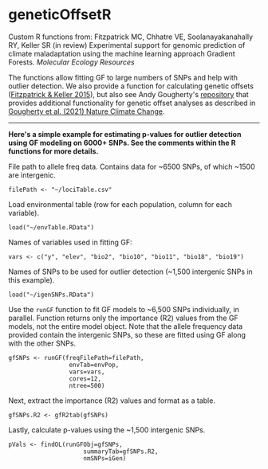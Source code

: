 # geneticOffsetR
Custom R functions from:  Fitzpatrick MC, Chhatre VE, Soolanayakanahally RY, Keller SR (in review) Experimental support for genomic prediction of climate maladaptation using the machine learning approach Gradient Forests. *Molecular Ecology Resources*

The functions allow fitting GF to large numbers of SNPs and help with outlier detection. We also provide a function for calculating genetic offsets ([Fitzpatrick & Keller 2015](https://onlinelibrary.wiley.com/doi/abs/10.1111/ele.12376)), but also see Andy Gougherty's [repository](https://github.com/agougher/poplarAdaptiveOffset) that provides additional functionality for genetic offset analyses as described in [Gougherty et al. (2021) Nature Climate Change](https://www.nature.com/articles/s41558-020-00968-6).  

***

**Here's a simple example for estimating p-values for outlier detection using GF modeling on 6000+ SNPs. See the comments within the R functions for more details.**

File path to allele freq data. Contains data for ~6500 SNPs, of which ~1500 are intergenic.
```{r}
filePath <- "~/lociTable.csv"
```

Load environmental table (row for each population, column for each variable).
```{r}
load("~/envTable.RData")
```

Names of variables used in fitting GF:
```{r}
vars <- c("y", "elev", "bio2", "bio10", "bio11", "bio18", "bio19")
```

Names of SNPs to be used for outlier detection (~1,500 intergenic SNPs in this example).
```{r}
load("~/igenSNPs.RData")
```

Use the `runGF` function to fit GF models to ~6,500 SNPs individually, in parallel. Function returns only the importance (R2) values from the GF models, not the entire model object. Note that the allele frequency data provided contain the intergenic SNPs, so these are fitted using GF along with the other SNPs.

```{r}
gfSNPs <- runGF(freqFilePath=filePath,
                 envTab=envPop, 
                 vars=vars, 
                 cores=12, 
                 ntree=500)
```

Next, extract the importance (R2) values and format as a table.
```{r}
gfSNPs.R2 <- gfR2tab(gfSNPs)
```

Lastly, calculate p-values using the ~1,500 intergenic SNPs.
```{r}
pVals <- findOL(runGFObj=gfSNPs, 
                     summaryTab=gfSNPs.R2, 
                     nmSNPs=iGen)
```
